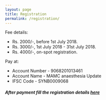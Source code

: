 ```yaml
---
layout: page
title: Registration
permalink: /registration/
---
```


Fee details:
- Rs. 2000/-, before 1st July 2018.
- Rs. 3000/-, 1st July 2018 - 31st July 2018.
- Rs. 4000/-, on-spot registration.

Pay at:
- Account Number - 9068201013461
- Account Name   - MAMC anaesthesia Update
- IFSC Code      - SYNB0009068

##### After payment fill the registration details [here](https://goo.gl/forms/eNCefOnZRpNRxl2n1)
